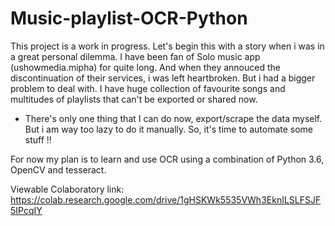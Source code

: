 # Music-playlist-OCR-Python

This project is a work in progress.
Let's begin this with a story when i was in a great personal dilemma. I have been fan of Solo music app (ushowmedia.mipha) for quite long. 
And when they annouced the discontinuation of their services, i was left heartbroken. But i had a bigger problem to deal with. I have huge collection of favourite songs and multitudes of playlists that can't be exported or shared now.

*  There's only one thing that I can do now, export/scrape the data myself. But i am way too lazy to do it manually. So, it's time to automate some stuff !!

For now my plan is to learn and use OCR using a combination of Python 3.6, OpenCV and tesseract.

Viewable Colaboratory link: https://colab.research.google.com/drive/1gHSKWk5535VWh3EknILSLFSJF5IPcqIY
